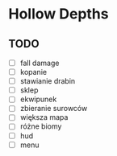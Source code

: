 # Hollow Depths

## TODO
- [ ] fall damage
- [ ] kopanie
- [ ] stawianie drabin
- [ ] sklep
- [ ] ekwipunek
- [ ] zbieranie surowców
- [ ] większa mapa
- [ ] różne biomy
- [ ] hud
- [ ] menu
